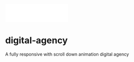 <img src='./images/demo-logo.png' style='backgroud=rgba(0,0,0,0.1)'/>

# digital-agency
A fully responsive with scroll down animation digital agency
